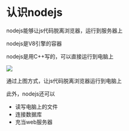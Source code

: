 # 认识nodejs

nodejs能够让js代码脱离浏览器，运行到服务器上

nodejs是V8引擎的容器

nodejs是用C++写的，可以直接运行到电脑上

![](https://gitee.com/wddzhahaha/images/raw/master/img/Snipaste_2022-03-09_13-49-42.jpg)

通过上图方式，让js代码脱离浏览器运行到电脑上



此外，nodejs还可以

- 读写电脑上的文件
- 连接数据库
- 充当web服务器

